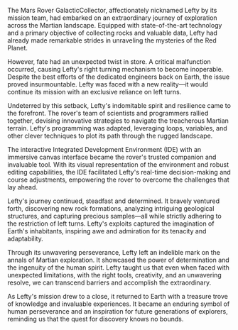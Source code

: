 The Mars Rover GalacticCollector, affectionately nicknamed Lefty by its mission team, had embarked on an extraordinary journey of exploration across the Martian landscape. Equipped with state-of-the-art technology and a primary objective of collecting rocks and valuable data, Lefty had already made remarkable strides in unraveling the mysteries of the Red Planet.

However, fate had an unexpected twist in store. A critical malfunction occurred, causing Lefty's right turning mechanism to become inoperable. Despite the best efforts of the dedicated engineers back on Earth, the issue proved insurmountable. Lefty was faced with a new reality—it would continue its mission with an exclusive reliance on left turns.

Undeterred by this setback, Lefty's indomitable spirit and resilience came to the forefront. The rover's team of scientists and programmers rallied together, devising innovative strategies to navigate the treacherous Martian terrain. Lefty's programming was adapted, leveraging loops, variables, and other clever techniques to plot its path through the rugged landscape.

The interactive Integrated Development Environment (IDE) with an immersive canvas interface became the rover's trusted companion and invaluable tool. With its visual representation of the environment and robust editing capabilities, the IDE facilitated Lefty's real-time decision-making and course adjustments, empowering the rover to overcome the challenges that lay ahead.

Lefty's journey continued, steadfast and determined. It bravely ventured forth, discovering new rock formations, analyzing intriguing geological structures, and capturing precious samples—all while strictly adhering to the restriction of left turns. Lefty's exploits captured the imagination of Earth's inhabitants, inspiring awe and admiration for its tenacity and adaptability.

Through its unwavering perseverance, Lefty left an indelible mark on the annals of Martian exploration. It showcased the power of determination and the ingenuity of the human spirit. Lefty taught us that even when faced with unexpected limitations, with the right tools, creativity, and an unwavering resolve, we can transcend barriers and accomplish the extraordinary.

As Lefty's mission drew to a close, it returned to Earth with a treasure trove of knowledge and invaluable experiences. It became an enduring symbol of human perseverance and an inspiration for future generations of explorers, reminding us that the quest for discovery knows no bounds.
